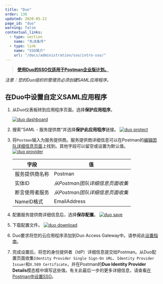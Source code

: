 ```yaml
---
title: "Duo"
order: 136
updated: 2020-05-22
page_id: "duo"
warning: false
contextual_links:
  - type: section
    name: "先决条件"
  - type: link
    name: "SSO简介"
    url: "/docs/administration/sso/intro-sso/"
---
```


> **[使用Duo的SSO仅适用于Postman企业版计划。](https://www.postman.com/pricing)**

*注意：您的Duo组织的管理员必须创建SAML应用程序。*

## 在Duo中设置自定义SAML应用程序

1. 从Duo仪表板转到应用程序页面。选择**保护应用程序**。

     [![duo dashboard](https://assets.postman.com/postman-docs/duo_dashboard.png)](https://assets.postman.com/postman-docs/duo_dashboard.png)

1. 搜索"SAML - 服务提供商"并选择**保护此应用程序**链接。
     [![duo protect](https://assets.postman.com/postman-docs/duo_protect.png)](https://assets.postman.com/postman-docs/duo_protect.png)

1. 将`Postman`输入为服务提供商。服务提供商详细信息可以在Postman的[编辑团队详细信息页面](https://go.postman.co/settings/team/general)上找到。其他字段可以留空或设置为默认值。
     [![duo provider](https://assets.postman.com/postman-docs/duo_provider.png)](https://assets.postman.com/postman-docs/duo_provider.png)

     | **字段** | **值** |
     |---|---|
     | 服务提供商名称 | Postman |
     | 实体ID | *从Postman团队详细信息页面收集* |
     | 断言使用者服务 | *从Postman团队详细信息页面收集* |
     | NameID格式 | EmailAddress |

1. 配置服务提供商详细信息后，选择**保存配置**。
     [![duo save](https://assets.postman.com/postman-docs/duo_save.png)](https://assets.postman.com/postman-docs/duo_save.png)

1. 下载配置文件。
     [![duo download](https://assets.postman.com/postman-docs/duo_download.png)](https://assets.postman.com/postman-docs/duo_download.png)

1. Duo要求将您的云应用程序添加到Duo Access Gateway中。请参阅此[设置指南](https://duo.com/docs/dag-generic)。

1. 完成设置后，将您的身份提供者（IdP）详细信息提交给Postman。从Duo配置页面收集`Identity Provider Single Sign-On URL`、`Identity Provider Issuer`和`X.509 Certificate`，并在Postman的**Duo Identity Provider Details**模态框中填写这些值。有关此最后一步的更多详细信息，请查看[在Postman中设置SSO](/docs/administration/sso/admin-sso/)。